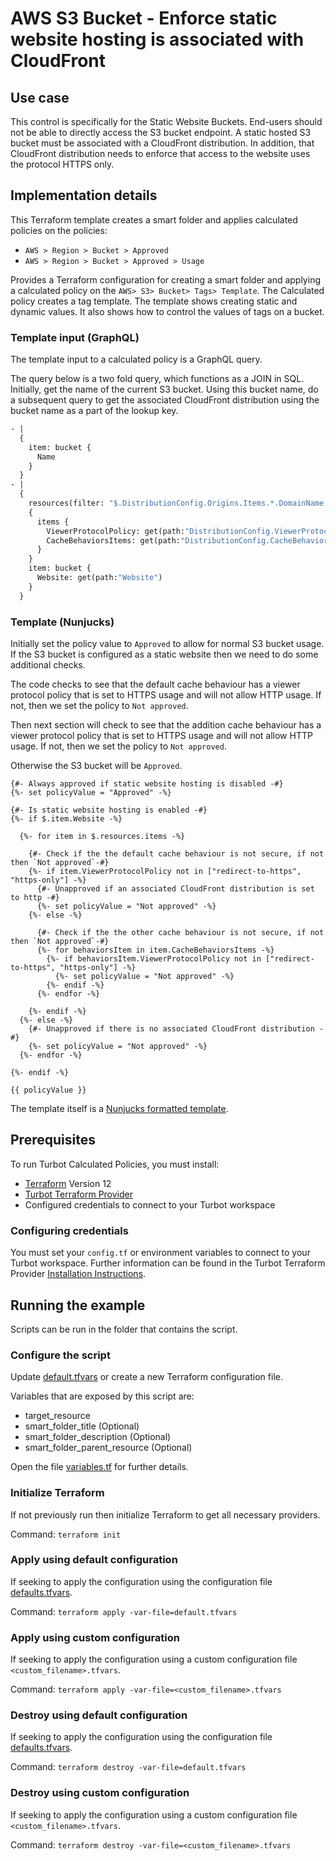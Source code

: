# AWS S3 Bucket - Enforce static website hosting is associated with CloudFront

## Use case

This control is specifically for the Static Website Buckets. 
End-users should not be able to directly access the S3 bucket endpoint.
A static hosted S3 bucket must be associated with a CloudFront distribution.
In addition, that CloudFront distribution needs to enforce that access to the website uses the protocol HTTPS 
only.

## Implementation details

This Terraform template creates a smart folder and applies calculated policies on the policies:

- `AWS > Region > Bucket > Approved`
- `AWS > Region > Bucket > Approved > Usage`

Provides a Terraform configuration for creating a smart folder and applying a calculated policy on the 
`AWS> S3> Bucket> Tags> Template`.
The Calculated policy creates a tag template.
The template shows creating static and dynamic values.
It also shows how to control the values of tags on a bucket.

### Template input (GraphQL)

The template input to a calculated policy is a GraphQL query.

The query below is a two fold query, which functions as a JOIN in SQL. 
Initially, get the name of the current S3 bucket. 
Using this bucket name, do a subsequent query to get the associated CloudFront distribution using the 
bucket name as a part of the lookup key.

```graphql
- | 
  {
    item: bucket {
      Name
    }
  }
- |
  {
    resources(filter: "$.DistributionConfig.Origins.Items.*.DomainName:'{{ $.item.Name }}.s3.amazonaws.com' resourceTypeId:tmod:@turbot/aws-cloudfront#/resource/types/cloudFront")
    {
      items {
        ViewerProtocolPolicy: get(path:"DistributionConfig.ViewerProtocolPolicy.ViewerProtocolPolicy")
        CacheBehaviorsItems: get(path:"DistributionConfig.CacheBehaviors.Items")
      }
    }
    item: bucket {
      Website: get(path:"Website")
    }
  }
```

### Template (Nunjucks)

Initially set the policy value to `Approved` to allow for normal S3 bucket usage. 
If the S3 bucket is configured as a static website then we need to do some additional checks.

The code checks to see that the default cache behaviour has a viewer protocol policy that is set to HTTPS usage and 
will not allow HTTP usage.
If not, then we set the policy to `Not approved`.

Then next section will check to see that the addition cache behaviour has a viewer protocol policy that is set to 
HTTPS usage and will not allow HTTP usage.
If not, then we set the policy to `Not approved`.

Otherwise the S3 bucket will be `Approved`.

```nunjucks
{#- Always approved if static website hosting is disabled -#}
{%- set policyValue = "Approved" -%}

{#- Is static website hosting is enabled -#}
{%- if $.item.Website -%}

  {%- for item in $.resources.items -%}

    {#- Check if the the default cache behaviour is not secure, if not then `Not approved`-#}
    {%- if item.ViewerProtocolPolicy not in ["redirect-to-https", "https-only"] -%}
      {#- Unapproved if an associated CloudFront distribution is set to http -#}
      {%- set policyValue = "Not approved" -%}
    {%- else -%}

      {#- Check if the the other cache behaviour is not secure, if not then `Not approved`-#}
      {%- for behaviorsItem in item.CacheBehaviorsItems -%}
        {%- if behaviorsItem.ViewerProtocolPolicy not in ["redirect-to-https", "https-only"] -%}
          {%- set policyValue = "Not approved" -%}
        {%- endif -%}
      {%- endfor -%}

    {%- endif -%}
  {%- else -%}
    {#- Unapproved if there is no associated CloudFront distribution -#}
    {%- set policyValue = "Not approved" -%}
  {%- endfor -%}

{%- endif -%}

{{ policyValue }}
```

The template itself is a [Nunjucks formatted template](https://mozilla.github.io/nunjucks/templating.html).

## Prerequisites

To run Turbot Calculated Policies, you must install:

- [Terraform](https://www.terraform.io) Version 12
- [Turbot Terraform Provider](https://turbot.com/v5/docs/reference/terraform/provider)
- Configured credentials to connect to your Turbot workspace

### Configuring credentials

You must set your `config.tf` or environment variables to connect to your Turbot workspace.
Further information can be found in the Turbot Terraform Provider [Installation Instructions](https://turbot.com/v5/docs/reference/terraform/provider).

## Running the example

Scripts can be run in the folder that contains the script.

### Configure the script

Update [default.tfvars](default.tfvars) or create a new Terraform configuration file.

Variables that are exposed by this script are:

- target_resource
- smart_folder_title (Optional)
- smart_folder_description (Optional)
- smart_folder_parent_resource (Optional)

Open the file [variables.tf](variables.tf) for further details.

### Initialize Terraform

If not previously run then initialize Terraform to get all necessary providers.

Command: `terraform init`

### Apply using default configuration

If seeking to apply the configuration using the configuration file [defaults.tfvars](defaults.tfvars).

Command: `terraform apply -var-file=default.tfvars`

### Apply using custom configuration

If seeking to apply the configuration using a custom configuration file `<custom_filename>.tfvars`.

Command: `terraform apply -var-file=<custom_filename>.tfvars`

### Destroy using default configuration

If seeking to apply the configuration using the configuration file [defaults.tfvars](defaults.tfvars).

Command: `terraform destroy -var-file=default.tfvars`

### Destroy using custom configuration

If seeking to apply the configuration using a custom configuration file `<custom_filename>.tfvars`.

Command: `terraform destroy -var-file=<custom_filename>.tfvars`
